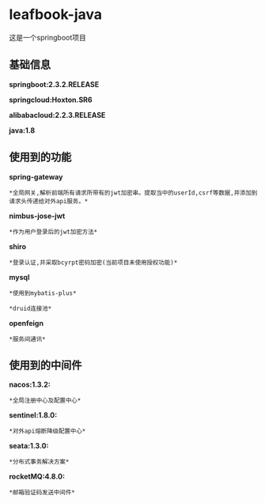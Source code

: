 # leafbook-java
这是一个springboot项目

## 基础信息
  **springboot:2.3.2.RELEASE**

  **springcloud:Hoxton.SR6**

  **alibabacloud:2.2.3.RELEASE**

  **java:1.8**

## 使用到的功能
  **spring-gateway**

    *全局网关,解析前端所有请求所带有的jwt加密串。提取当中的userId,csrf等数据,并添加到请求头传递给对外api服务。*

  **nimbus-jose-jwt**

    *作为用户登录后的jwt加密方法*

  **shiro**

    *登录认证,并采取bcyrpt密码加密(当前项目未使用授权功能)*

  **mysql**

    *使用到mybatis-plus*

    *druid连接池*

  **openfeign**

    *服务间通讯*

## 使用到的中间件
  **nacos:1.3.2:**

    *全局注册中心及配置中心*

  **sentinel:1.8.0:**

    *对外api熔断降级配置中心*

  **seata:1.3.0:**

    *分布式事务解决方案*

  **rocketMQ:4.8.0:**

    *邮箱验证码发送中间件*
